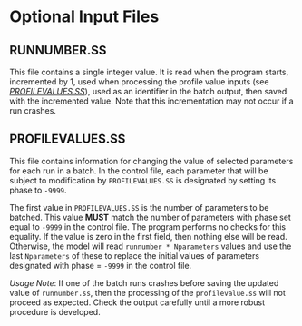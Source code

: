 # Optional Input Files

## RUNNUMBER.SS
This file contains a single integer value.  It is read when the program starts, incremented by 1, used when processing the profile value inputs (see [*PROFILEVALUES.SS*](#profilevalusesss)), used as an identifier in the batch output, then saved with the incremented value.  Note that this incrementation may not occur if a run crashes.  


## PROFILEVALUES.SS
This file contains information for changing the value of selected parameters for each run in a batch.  In the control file, each parameter that will be subject to modification by `PROFILEVALUES.SS` is designated by setting its phase to `-9999`.  

The first value in `PROFILEVALUES.SS` is the number of parameters to be batched.  This value **MUST** match the number of parameters with phase set equal to `-9999` in the control file.  The program performs no checks for this equality.  If the value is zero in the first field, then nothing else will be read.  Otherwise, the model will read `runnumber * Nparameters` values and use the last `Nparameters` of these to replace the initial values of parameters designated with phase = `-9999` in the control file.  

*Usage Note*: If one of the batch runs crashes before saving the updated value of `runnumber.ss`, then the processing of the `profilevalue.ss` will not proceed as expected.  Check the output carefully until a more robust procedure is developed.
